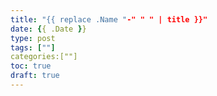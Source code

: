 ```yaml
---
title: "{{ replace .Name "-" " " | title }}"
date: {{ .Date }}
type: post
tags: [""]
categories:[""]
toc: true
draft: true
---
```


